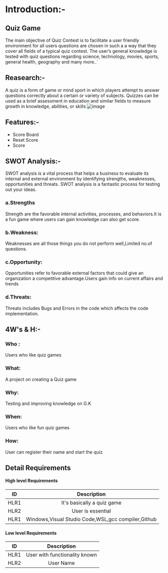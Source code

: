 # Introduction:-
## Quiz Game
The main objective of Quiz Contest is to facilitate a user friendly environment for all users questions are chosen in such a a way that they cover all fields of a typical quiz contest. The user’s general knowledge is tested with quiz questions regarding science, technology, movies, sports, general health, geography and many more..`
## Reasearch:-
 A quiz is a form of game or mind sport in which players attempt to answer questions correctly about a certain or variety of subjects. Quizzes can be used as a brief assessment in education and similar fields to measure growth in knowledge, abilities, or skills
 ![image](https://user-images.githubusercontent.com/94186665/142751516-be494cec-cd9e-4070-a9e1-297a4b406662.png)

## Features:-
  * Score Board
  * Reset Score
  * Score
## SWOT Analysis:-
SWOT analysis is a vital process that helps a business to evaluate its internal and external environment by identifying strengths, weaknesses, opportunities and threats. SWOT analysis is a fantastic process for testing out your ideas.
 ### a.Strengths 
 Strength are the favorable internal activities, processes, and behaviors.It is a fun game where users can gain knowledge can also get score.
 ### b.Weakness: 
  Weaknesses are all those things you do not perform well,Limited no.of questions.
 ### c.Opportunity: 
 Opportunities refer to favorable external factors that could give an organization a competitive advantage.Users gain info on current affairs and trends
 ### d.Threats:
  Threats includes Bugs and Errors in the code which affects the code implementation.
 ## 4W's & H:-
   ### Who : 
   Users who like quiz games
 ### What: 
   A project on creating a Quiz game
### Why:  
Testing and improving knowledge on G.K
 ### When: 
 Users who like fun quiz games
 ### How: 
 User can register their name and start the quiz
 ## Detail Requirements
  #### High level Requirements
| ID | Description | 
| :---:   | :-: | 
| HLR1 | It's basically a quiz game | 
| HLR2 | User is essential | 
| HLR1 | Windows,Visual Studio Code,WSL,gcc compiler,Github   | 
  #### Low level Requirements   
  | ID | Description | 
| :---:   | :-: | 
| HLR1 | User with functionality known | 
| HLR2 | User Name| 
